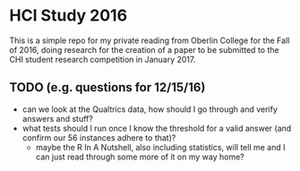 # HCI Study 2016

This is a simple repo for my private reading from Oberlin College for the
Fall of 2016, doing research for the creation of a paper
to be submitted to the CHI student research competition in January 2017.

TODO (e.g. questions for 12/15/16)
----

- can we look at the Qualtrics data, how should I go through and verify answers and stuff?
- what tests should I run once I know the threshold for a valid answer (and confirm our 56 instances adhere to that)?
    - maybe the R In A Nutshell, also including statistics, will tell me and I can just read through some more of it
on my way home?
